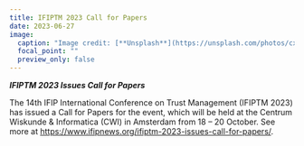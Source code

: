 ```yaml
---
title: IFIPTM 2023 Call for Papers
date: 2023-06-27
image:
  caption: "Image credit: [**Unsplash**](https://unsplash.com/photos/cxoR55-bels)"
  focal_point: ""
  preview_only: false
---
```


**_IFIPTM 2023 Issues Call for Papers_**

<!--more-->

The 14th IFIP International Conference on Trust Management (IFIPTM 2023) has issued a Call for Papers for the event, which will be held at the Centrum Wiskunde & Informatica (CWI) in Amsterdam from 18 – 20 October. See more at https://www.ifipnews.org/ifiptm-2023-issues-call-for-papers/.
